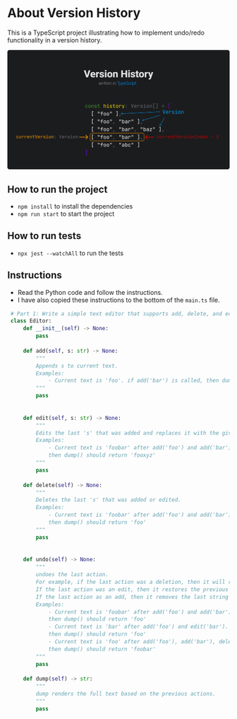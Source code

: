 # About Version History

This is a TypeScript project illustrating how to implement undo/redo functionality in a version
  history.

![](/readme-assets/version-history.png)

## How to run the project
- `npm install` to install the dependencies
- `npm run start` to start the project

## How to run tests
- `npx jest --watchAll` to run the tests

## Instructions

- Read the Python code and follow the instructions.
- I have also copied these instructions to the bottom of the `main.ts` file.

``` python
 # Part 1: Write a simple text editor that supports add, delete, and edit with undo functionality.
 class Editor:
     def __init__(self) -> None:
         pass

     def add(self, s: str) -> None:
         """
         Appends s to current text.
         Examples:
             - Current text is 'foo'. if add('bar') is called, then dump() should return 'foobar'
         """
         pass


     def edit(self, s: str) -> None:
         """
         Edits the last 's' that was added and replaces it with the given 's'.
         Examples:
             - Current text is 'foobar' after add('foo') and add('bar'). if edit('xyz') is called,
             then dump() should return 'fooxyz'
         """
         pass

     def delete(self) -> None:
         """
         Deletes the last 's' that was added or edited.
         Examples:
             - Current text is 'foobar' after add('foo') and add('bar'). if delete() is called,
             then dump() should return 'foo'
         """
         pass


     def undo(self) -> None:
         """
         undoes the last action.
         For example, if the last action was a deletion, then it will remove the deletion.
         If the last action was an edit, then it restores the previous state for the last added string.
         If the last action as an add, then it removes the last string added.
         Examples:
             - Current text is 'foobar' after add('foo') and add('bar'). if undo() is called,
             then dump() should return 'foo'
             - Current text is 'bar' after add('foo') and edit('bar'). if undo() is called,
             then dump() should return 'foo'
             - Current text is 'foo' after add('foo'), add('bar'), delete(). if undo() is called,
             then dump() should return 'foobar'
         """
         pass

     def dump(self) -> str:
         """
         dump renders the full text based on the previous actions.
         """
         pass
```
